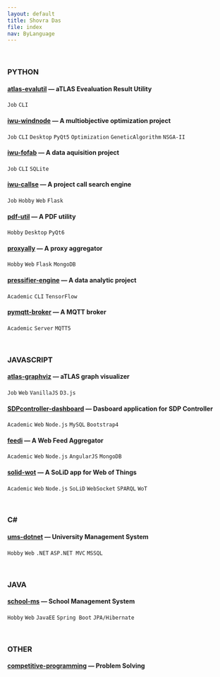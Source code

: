 ```yaml
---
layout: default
title: Shovra Das
file: index
nav: ByLanguage
---
```


<br>


### PYTHON

#### [atlas-evalutil](https://github.com/shovradas/atlas-evalutil) &#8212; aTLAS Evealuation Result Utility

`Job` `CLI`  

#### [iwu-windnode](https://github.com/shovradas/windnode-demonstrator) &#8212; A multiobjective optimization project

`Job` `CLI` `Desktop` `PyQt5` `Optimization` `GeneticAlgorithm` `NSGA-II`

#### [iwu-fofab](https://github.com/shovradas/iwu-fofab) &#8212; A data aquisition project

`Job` `CLI` `SQLite` 

#### [iwu-callse](https://github.com/shovradas/iwu-callse) &#8212; A project call search engine

`Job` `Hobby` `Web` `Flask` 

#### [pdf-util](https://github.com/shovradas/pdf-util) &#8212; A PDF utility

`Hobby` `Desktop` `PyQt6` 

#### [proxyally](https://github.com/shovradas/proxyally) &#8212; A proxy aggregator

`Hobby` `Web` `Flask` `MongoDB` 

#### [pressifier-engine](https://github.com/binuv-tuc/pressifier-engine) &#8212; A data analytic project

`Academic` `CLI` `TensorFlow` 

#### [pymqtt-broker](https://github.com/shovradas/pymqtt-broker) &#8212; A MQTT broker

`Academic` `Server`  `MQTT5`


<br>


### JAVASCRIPT

#### [atlas-graphviz](https://github.com/shovradas/atlas-graphviz) &#8212; aTLAS graph visualizer

`Job` `Web` `VanillaJS` `D3.js` 

#### [SDPcontroller-dashboard](https://github.com/shovradas/SDPcontroller-dashboard) &#8212; Dasboard application for SDP Controller

`Academic` `Web` `Node.js` `MySQL` `Bootstrap4` 

#### [feedi](https://github.com/shovradas/feedi) &#8212; A Web Feed Aggregator

`Academic` `Web` `Node.js` `AngularJS` `MongoDB` 

#### [solid-wot](https://github.com/shovradas/solid-wot) &#8212; A SoLiD app for Web of Things

`Academic` `Web` `Node.js` `SoLiD` `WebSocket` `SPARQL` `WoT`


<br>


### C#

#### [ums-dotnet](https://github.com/shovradas/ums-dotnet) &#8212; University Management System

`Hobby` `Web` `.NET` `ASP.NET MVC` `MSSQL` 


<br>


### JAVA

#### [school-ms](https://github.com/shovradas/school-ms) &#8212; School Management System

`Hobby` `Web` `JavaEE` `Spring Boot` `JPA/Hibernate` 


<br>


### OTHER

#### [competitive-programming](https://github.com/shovradas/competitive-programming) &#8212; Problem Solving

 
